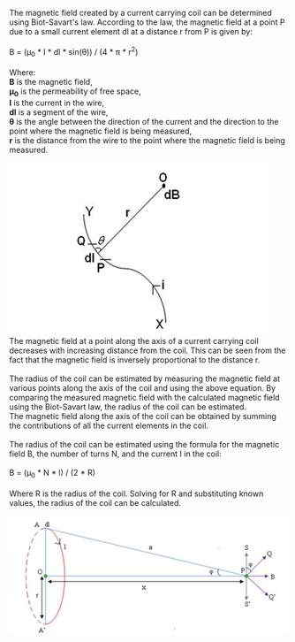 The magnetic field created by a current carrying coil can be determined using Biot-Savart's law. According to the law, the magnetic field at a point P due to a small current element dl at a distance r from P is given by:<br><br>
B = (μ<sub>0</sub> * I * dl * sin(θ)) / (4 * π * r<sup>2</sup>) <br><br>
Where:<br>
<b>B</b> is the magnetic field,<br>
<b>μ<sub>0</sub></b> is the permeability of free space,<br>
<b>I</b> is the current in the wire,<br>
<b>dl</b> is a segment of the wire,<br>
<b>θ</b> is the angle between the direction of the current and the direction to the point where the magnetic field is being measured,<br>
<b>r</b> is the distance from the wire to the point where the magnetic field is being measured.<br>

<img src="images/biot.png">
<br>
The magnetic field at a point along the axis of a current carrying coil decreases with increasing distance from the coil. This can be seen from the fact that the magnetic field is inversely proportional to the distance r.<br><br>
The radius of the coil can be estimated by measuring the magnetic field at various points along the axis of the coil and using the above equation. By comparing the measured magnetic field with the calculated magnetic field using the Biot-Savart law, the radius of the coil can be estimated.<br>
The magnetic field along the axis of the coil can be obtained by summing the contributions of all the current elements in the coil.<br><br>
The radius of the coil can be estimated using the formula for the magnetic field B, the number of turns N, and the current I in the coil:<br><br>
<b></b>B = (μ<sub>0</sub> * N * I) / (2 * R)</b> <br><br>
Where R is the radius of the coil. Solving for R and substituting known values, the radius of the coil can be calculated.<br><br>
<img src="images/Mag_line.png">
